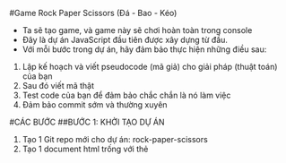 #Game Rock Paper Scissors (Đá - Bao - Kéo)
- Ta sẽ tạo game, và game này sẽ chơi hoàn toàn trong console
- Đây là dự án JavaScript đầu tiên được xây dựng từ đầu.
- Với mỗi bước trong dự án, hãy đảm bảo thực hiện những điều sau:
1. Lập kế hoạch và viết pseudocode (mã giả) cho giải pháp (thuật toán) của bạn
2. Sau đó viết mã thật
3. Test code của bạn để đảm bảo chắc chắn là nó làm việc 
4. Đảm bảo commit sớm và thường xuyên 


#CÁC BƯỚC
##BƯỚC 1: KHỞI TẠO DỰ ÁN 
1. Tạo 1 Git repo mới cho dự án: rock-paper-scissors
2. Tạo 1 document html trống với thẻ <script>
3. Tạo file .js từ bên ngoài và liên kết với file .html 
4. Bạn không cần viết bất kỳ mã HTML nào, vì game được chơi hoàn toàn trong console.
5. Viết mã console.log("Hello World"); để kiểm tra xem nó có được in ra Console panel khi mở webpage trong trình duyệt không

##BƯỚC 2: VIẾT LOGIC ĐỂ NHẬN VỀ SỰ LỰA CHỌN CỦA MÁY TÍNH
- Game này sẽ chơi với máy tính. Bạn sẽ viết 1 hàm mà trả về ngẫu nhiên "rock", "paper", hoặc "scissors"
- Tạo 1 hàm tên là getComputerChoice
- Viết code mà hàm này trả về ngẫu nhiên một trong 3 chuỗi là "rock", "paper", hoặc "scissors"
-
##BƯỚC 3: VIẾT LOGIC ĐỂ NHẬN VỀ LỰA CHỌN CỦA NGƯỜI CHƠI
- Game này sẽ được chơi bởi 1 con người. Ta sẽ cần viết 1 hàm nhận và trả về lựa chọn của người chơi.
- Tạo 1 hàm tên là getHumanChoice.
- Viết code để hàm này trả về 1 lựa chọn hợp lệ tùy theo cái mà người dùng nhập vào.
- Sử dụng prompt method để nhận về input của người chơi.
- Tại thời điểm này ta không xử lý trường hợp người dùng nhập sai (sẽ học sau). Tức là ta sẽ giả sử người dùng luôn nhập đúng. (Tất nhiên nếu bạn có thể xử lý tình huống người dùng nhập sai thì quá tốt )
- Kiểm tra hàm xem hoạt động đúng không bằng cách sử dụng console.log
##BƯỚC 4: KHAI BÁO BIẾN SCORE CỦA NGƯỜI CHƠI 
- Game sẽ theo dõi điểm (score) của người chơi. Vì vậy bạn cần viết các biến để theo dõi điểm của người chơi.
- Tạo 2 biến tên là humanScore và computerScore phạm vi toàn cục.
- Giá trị khởi tạo của chúng đều là 0.
- 
##BƯỚC 5:
##BƯỚC 6:
